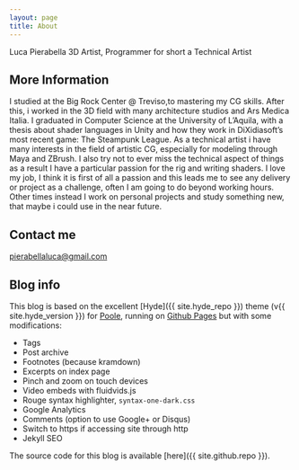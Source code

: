 ```yaml
---
layout: page
title: About
---
```


Luca Pierabella
3D Artist, Programmer for short a Technical Artist

## More Information

I studied at the Big Rock Center @ Treviso,to mastering my CG skills. After this, i worked in the 3D field with many architecture studios and Ars Medica Italia.
I graduated in Computer Science at the University of L’Aquila, with a thesis about shader languages in Unity and how they work in DiXidiasoft’s most recent game: The Steampunk League.
As a technical artist i have many interests in the field of artistic CG, especially for modeling through Maya and ZBrush.
I also try not to ever miss the technical aspect of things as a result I have a particular passion for the rig and writing shaders.
I love my job, I think it is first of all a passion and this leads me to see any delivery or project as a challenge, often I am going to do beyond working hours.
Other times instead I work on personal projects and study something new, that maybe i could use in the near future.

## Contact me

[pierabellaluca@gmail.com](mailto:pierabellaluca@gmail.com)


## Blog info

This blog is based on the excellent [Hyde]({{ site.hyde_repo }}) theme (v{{ site.hyde_version }}) for [Poole](http://getpoole.com), running on [Github Pages](https://pages.github.com) but with some modifications:

- Tags
- Post archive
- Footnotes (because kramdown)
- Excerpts on index page
- Pinch and zoom on touch devices
- Video embeds with fluidvids.js
- Rouge syntax highlighter, `syntax-one-dark.css`
- Google Analytics
- Comments (option to use Google+ or Disqus)
- Switch to https if accessing site through http
- Jekyll SEO

The source code for this blog is available [here]({{ site.github.repo }}).
